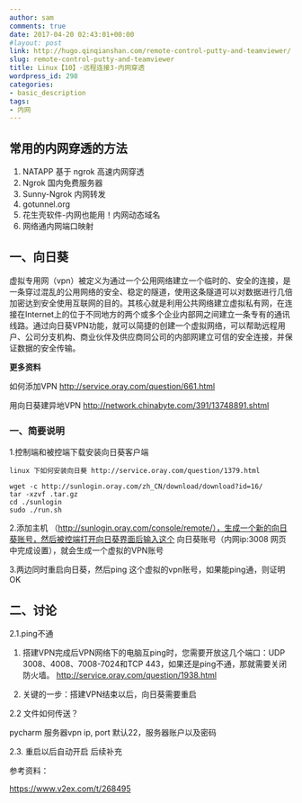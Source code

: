```yaml
---
author: sam
comments: true
date: 2017-04-20 02:43:01+00:00
#layout: post
link: http://hugo.qinqianshan.com/remote-control-putty-and-teamviewer/
slug: remote-control-putty-and-teamviewer
title: Linux【10】-远程连接3-内网穿透
wordpress_id: 298
categories:
- basic_description
tags:
- 内网
---
```


## 常用的内网穿透的方法

1. NATAPP 基于 ngrok 高速内网穿透
2. Ngrok 国内免费服务器
3. Sunny-Ngrok 内网转发
4. gotunnel.org
5. 花生壳软件-内网也能用！内网动态域名
6. 网络通内网端口映射


## 一、向日葵

虚拟专用网（vpn）被定义为通过一个公用网络建立一个临时的、安全的连接，是一条穿过混乱的公用网络的安全、稳定的隧道，使用这条隧道可以对数据进行几倍加密达到安全使用互联网的目的。其核心就是利用公共网络建立虚拟私有网，在连接在Internet上的位于不同地方的两个或多个企业内部网之间建立一条专有的通讯线路。通过向日葵VPN功能，就可以简捷的创建一个虚拟网络，可以帮助远程用户、公司分支机构、商业伙伴及供应商同公司的内部网建立可信的安全连接，并保证数据的安全传输。
<!-- more -->

**更多资料**

如何添加VPN http://service.oray.com/question/661.html

用向日葵建异地VPN http://network.chinabyte.com/391/13748891.shtml

### 一、简要说明

1.控制端和被控端下载安装向日葵客户端

	linux 下如何安装向日葵 http://service.oray.com/question/1379.html

	wget -c http://sunlogin.oray.com/zh_CN/download/download?id=16/
	tar -xzvf .tar.gz
	cd ./sunlogin
	sudo ./run.sh

2.添加主机 （http://sunlogin.oray.com/console/remote/），生成一个新的向日葵账号，然后被控端打开向日葵界面后输入这个
向日葵账号（内网ip:3008 网页中完成设置），就会生成一个虚拟的VPN账号

3.两边同时重启向日葵，然后ping 这个虚拟的vpn账号，如果能ping通，则证明OK

## 二、讨论

2.1.ping不通

1. 搭建VPN完成后VPN网络下的电脑互ping时，您需要开放这几个端口：UDP 3008、4008、7008-7024和TCP 443，如果还是ping不通，那就需要关闭防火墙。
http://service.oray.com/question/1938.html

2. 关键的一步：搭建VPN结束以后，向日葵需要重启

2.2 文件如何传送？

pycharm
服务器vpn ip, port 默认22，服务器账户以及密码

2.3. 重启以后自动开启
后续补充





参考资料：

https://www.v2ex.com/t/268495

